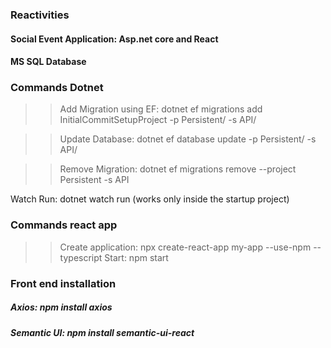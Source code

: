 ### Reactivities
#### Social Event Application: Asp.net core and React 

#### MS SQL Database


### Commands Dotnet

>> Add Migration using EF: dotnet ef migrations add InitialCommitSetupProject -p Persistent/ -s API/

>> Update Database: dotnet ef database update -p Persistent/ -s API/

>> Remove Migration: dotnet ef migrations remove --project Persistent -s API

Watch Run: dotnet watch run (works only inside the startup project)


### Commands react app
>> Create application: npx create-react-app my-app --use-npm --typescript
>> Start: npm start


### Front end installation
##### Axios: npm install axios
##### Semantic UI: npm install semantic-ui-react 
